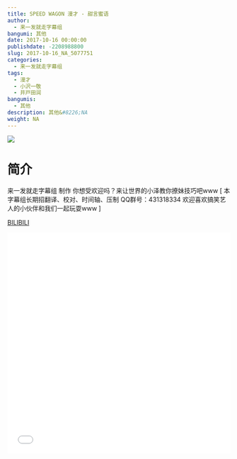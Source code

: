```yaml
---
title: SPEED WAGON 漫才 - 甜言蜜语
author: 
  - 来一发就走字幕组
bangumi: 其他
date: 2017-10-16 00:00:00
publishdate: -2208988800
slug: 2017-10-16_NA_5077751
categories: 
  - 来一发就走字幕组
tags: 
  - 漫才
  - 小沢一敬
  - 井戸田润
bangumis: 
  - 其他
description: 其他&#8226;NA
weight: NA
---
```


![](https://i.imgur.com/eoimdHo.jpg)

# 简介  
来一发就走字幕组 制作 你想受欢迎吗？来让世界的小泽教你撩妹技巧吧www [ 本字幕组长期招翻译、校对、时间轴、压制   QQ群号：431318334 欢迎喜欢搞笑艺人的小伙伴和我们一起玩耍www ] 

  [BILIBILI](https://www.bilibili.com/video/av5077751/)


  <iframe src="//www.bilibili.com/html/html5player.html?cid=8248276&aid=5077751" width="100%" height="500" frameborder="0" allowfullscreen="allowfullscreen"></iframe>

